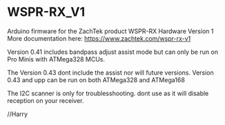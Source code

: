 # WSPR-RX_V1

Arduino firmware for the ZachTek product WSPR-RX Hardware Version 1
More documentation here: https://www.zachtek.com/wspr-rx-v1

Version 0.41 includes bandpass adjust assist mode but can only be run on Pro Minis with ATMega328 MCUs.

The Version 0.43 dont include the assist nor will future versions.
Version 0.43 and upp can be run on both ATMega328 and ATMega168

The I2C scanner is only for troublesshooting. dont use as it will disable reception on your receiver.

//Harry
